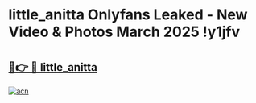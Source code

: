# little_anitta Onlyfans Leaked - New Video & Photos March 2025 !y1jfv

# <h2><a href="https://cyjtcw.iuczelnia.edu.pl?title=little_anitta&ref=y1jfv">🔗👉 🔴 little_anitta</a></h2>

[![acn](https://github.com/user-attachments/assets/0f9c940e-d8b0-45ae-aac7-cd30a18b3e1c)](https://cyjtcw.iuczelnia.edu.pl?title=little_anitta&ref=y1jfv)

